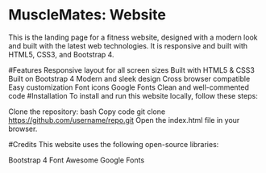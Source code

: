 # MuscleMates: Website
This is the landing page for a fitness website, designed with a modern look and built with the latest web technologies. It is responsive and built with HTML5, CSS3, and Bootstrap 4.

#Features
Responsive layout for all screen sizes
Built with HTML5 & CSS3
Built on Bootstrap 4
Modern and sleek design
Cross browser compatible
Easy customization
Font icons
Google Fonts
Clean and well-commented code
#Installation
To install and run this website locally, follow these steps:

Clone the repository:
bash
Copy code
git clone https://github.com/username/repo.git
Open the index.html file in your browser.

#Credits
This website uses the following open-source libraries:

Bootstrap 4
Font Awesome
Google Fonts
